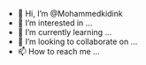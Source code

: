 - 👋 Hi, I’m @Mohammedkidink
- 👀 I’m interested in ...
- 🌱 I’m currently learning ...
- 💞️ I’m looking to collaborate on ...
- 📫 How to reach me ...

<!---
Mohammedkidink/Mohammedkidink is a ✨ special ✨ repository because its `README.md` (this file) appears on your GitHub profile.
You can click the Preview link to take a look at your changes.
--->
